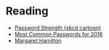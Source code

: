 # Reading

* [Password Strength (xkcd cartoon)](https://xkcd.com/936/)
* [Most Common Passwords for 2016](https://www.teamsid.com/worst-passwords-2016/)
* [Margaret Hamilton](http://www.wired.com/2015/10/margaret-hamilton-nasa-apollo)
